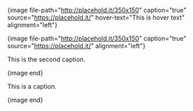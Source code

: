 {image file-path="http://placehold.it/350x150" caption="true" source="https://placehold.it/" hover-text="This is hover text" alignment="left"}

{image file-path="http://placehold.it/350x150" caption="true" source="https://placehold.it/" alignment="left"}

This is the second caption.

{image end}

This is a caption.

{image end}
